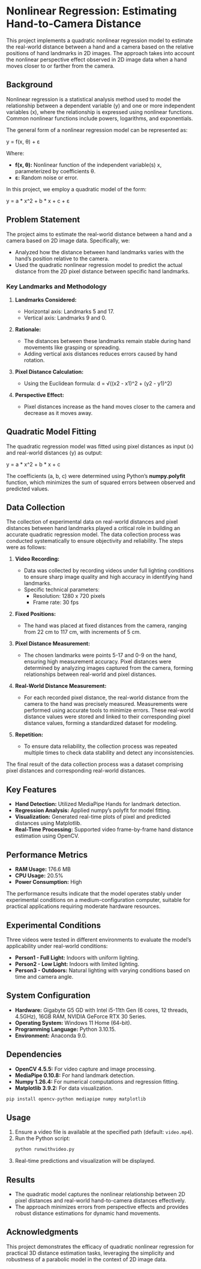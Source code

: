 # Nonlinear Regression: Estimating Hand-to-Camera Distance

This project implements a quadratic nonlinear regression model to estimate the real-world distance between a hand and a camera based on the relative positions of hand landmarks in 2D images. The approach takes into account the nonlinear perspective effect observed in 2D image data when a hand moves closer to or farther from the camera.

## Background

Nonlinear regression is a statistical analysis method used to model the relationship between a dependent variable (y) and one or more independent variables (x), where the relationship is expressed using nonlinear functions. Common nonlinear functions include powers, logarithms, and exponentials. 

The general form of a nonlinear regression model can be represented as:

y = f(x, θ) + ε

Where:
- **f(x, θ):** Nonlinear function of the independent variable(s) x, parameterized by coefficients θ.
- **ε:** Random noise or error.

In this project, we employ a quadratic model of the form:

y = a * x^2 + b * x + c + ε

## Problem Statement

The project aims to estimate the real-world distance between a hand and a camera based on 2D image data. Specifically, we:
- Analyzed how the distance between hand landmarks varies with the hand’s position relative to the camera.
- Used the quadratic nonlinear regression model to predict the actual distance from the 2D pixel distance between specific hand landmarks.

### Key Landmarks and Methodology
1. **Landmarks Considered:**
   - Horizontal axis: Landmarks 5 and 17.
   - Vertical axis: Landmarks 9 and 0.

2. **Rationale:**
   - The distances between these landmarks remain stable during hand movements like grasping or spreading.
   - Adding vertical axis distances reduces errors caused by hand rotation.

3. **Pixel Distance Calculation:**
   - Using the Euclidean formula:
     d = √((x2 - x1)^2 + (y2 - y1)^2)

4. **Perspective Effect:**
   - Pixel distances increase as the hand moves closer to the camera and decrease as it moves away.

## Quadratic Model Fitting

The quadratic regression model was fitted using pixel distances as input (x) and real-world distances (y) as output:

y = a * x^2 + b * x + c

The coefficients (a, b, c) were determined using Python’s **numpy.polyfit** function, which minimizes the sum of squared errors between observed and predicted values.

## Data Collection

The collection of experimental data on real-world distances and pixel distances between hand landmarks played a critical role in building an accurate quadratic regression model. The data collection process was conducted systematically to ensure objectivity and reliability. The steps were as follows:

1. **Video Recording:**
   - Data was collected by recording videos under full lighting conditions to ensure sharp image quality and high accuracy in identifying hand landmarks.
   - Specific technical parameters:
     - Resolution: 1280 x 720 pixels
     - Frame rate: 30 fps

2. **Fixed Positions:**
   - The hand was placed at fixed distances from the camera, ranging from 22 cm to 117 cm, with increments of 5 cm.

3. **Pixel Distance Measurement:**
   - The chosen landmarks were points 5-17 and 0-9 on the hand, ensuring high measurement accuracy. Pixel distances were determined by analyzing images captured from the camera, forming relationships between real-world and pixel distances.

4. **Real-World Distance Measurement:**
   - For each recorded pixel distance, the real-world distance from the camera to the hand was precisely measured. Measurements were performed using accurate tools to minimize errors. These real-world distance values were stored and linked to their corresponding pixel distance values, forming a standardized dataset for modeling.

5. **Repetition:**
   - To ensure data reliability, the collection process was repeated multiple times to check data stability and detect any inconsistencies.

The final result of the data collection process was a dataset comprising pixel distances and corresponding real-world distances.

## Key Features
- **Hand Detection:** Utilized MediaPipe Hands for landmark detection.
- **Regression Analysis:** Applied numpy’s polyfit for model fitting.
- **Visualization:** Generated real-time plots of pixel and predicted distances using Matplotlib.
- **Real-Time Processing:** Supported video frame-by-frame hand distance estimation using OpenCV.

## Performance Metrics
- **RAM Usage:** 176.6 MB
- **CPU Usage:** 20.5%
- **Power Consumption:** High

The performance results indicate that the model operates stably under experimental conditions on a medium-configuration computer, suitable for practical applications requiring moderate hardware resources.

## Experimental Conditions
Three videos were tested in different environments to evaluate the model’s applicability under real-world conditions:
- **Person1 - Full Light:** Indoors with uniform lighting.
- **Person2 - Low Light:** Indoors with limited lighting.
- **Person3 - Outdoors:** Natural lighting with varying conditions based on time and camera angle.

## System Configuration
- **Hardware:** Gigabyte G5 GD with Intel i5-11th Gen (6 cores, 12 threads, 4.5GHz), 16GB RAM, NVIDIA GeForce RTX 30 Series.
- **Operating System:** Windows 11 Home (64-bit).
- **Programming Language:** Python 3.10.15.
- **Environment:** Anaconda 9.0.

## Dependencies
- **OpenCV 4.5.5:** For video capture and image processing.
- **MediaPipe 0.10.8:** For hand landmark detection.
- **Numpy 1.26.4:** For numerical computations and regression fitting.
- **Matplotlib 3.9.2:** For data visualization.

```bash
pip install opencv-python mediapipe numpy matplotlib
```

## Usage
1. Ensure a video file is available at the specified path (default: `video.mp4`).
2. Run the Python script:
   ```bash
   python runwithvideo.py
   ```
3. Real-time predictions and visualization will be displayed.

## Results
- The quadratic model captures the nonlinear relationship between 2D pixel distances and real-world hand-to-camera distances effectively.
- The approach minimizes errors from perspective effects and provides robust distance estimations for dynamic hand movements.

## Acknowledgments
This project demonstrates the efficacy of quadratic nonlinear regression for practical 3D distance estimation tasks, leveraging the simplicity and robustness of a parabolic model in the context of 2D image data.

